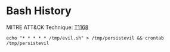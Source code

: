 # Bash History

MITRE ATT&CK Technique: [T1168](https://attack.mitre.org/wiki/Technique/T1168)


    echo "* * * * * /tmp/evil.sh" > /tmp/persistevil && crontab /tmp/persistevil
